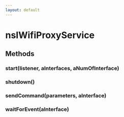 ```yaml
---
layout: default
---
```


# nsIWifiProxyService #

## Methods ##

### start(listener, aInterfaces, aNumOfInterface) ###

### shutdown() ###

### sendCommand(parameters, aInterface) ###

### waitForEvent(aInterface) ###
